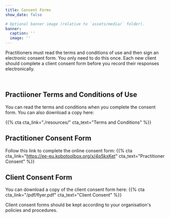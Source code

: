```yaml
---
title: Consent Forms
show_date: false

# Optional banner image (relative to `assets/media/` folder).
banner:
  caption: ''
  image: ''
---
```


Practitioners must read the terms and conditions of use and then sign an electronic consent form. You only need to do this once. 
Each new client should complete a client consent form before you record their responses electronically.

<br>

## Practiioner Terms and Conditions of Use

You can read the terms and conditions when you complete the consent form. You can also download a copy here:

{{% cta cta_link="./resources/" cta_text="Terms and Conditions" %}}


## Practitioner Consent Form

Follow this link to complete the online consent form: 
{{% cta cta_link="https://ee-eu.kobotoolbox.org/x/4p5kxKet" cta_text="Practitioner Consent" %}}


## Client Consent Form

You can download a copy of the client consent form here:
{{% cta cta_link="/pdf/flyer.pdf" cta_text="Client Consent" %}}


Client consent forms should be kept according to your organisation's policies and procedures.

